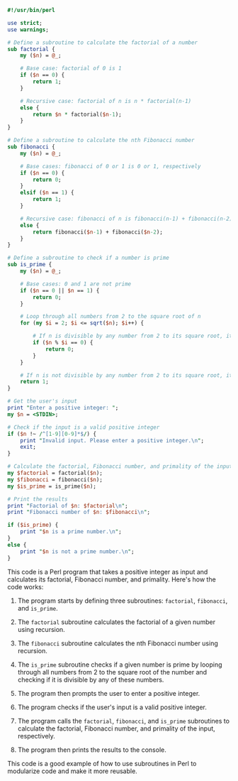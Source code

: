 ```perl
#!/usr/bin/perl

use strict;
use warnings;

# Define a subroutine to calculate the factorial of a number
sub factorial {
    my ($n) = @_;

    # Base case: factorial of 0 is 1
    if ($n == 0) {
        return 1;
    }

    # Recursive case: factorial of n is n * factorial(n-1)
    else {
        return $n * factorial($n-1);
    }
}

# Define a subroutine to calculate the nth Fibonacci number
sub fibonacci {
    my ($n) = @_;

    # Base cases: fibonacci of 0 or 1 is 0 or 1, respectively
    if ($n == 0) {
        return 0;
    }
    elsif ($n == 1) {
        return 1;
    }

    # Recursive case: fibonacci of n is fibonacci(n-1) + fibonacci(n-2)
    else {
        return fibonacci($n-1) + fibonacci($n-2);
    }
}

# Define a subroutine to check if a number is prime
sub is_prime {
    my ($n) = @_;

    # Base cases: 0 and 1 are not prime
    if ($n == 0 || $n == 1) {
        return 0;
    }

    # Loop through all numbers from 2 to the square root of n
    for (my $i = 2; $i <= sqrt($n); $i++) {

        # If n is divisible by any number from 2 to its square root, it is not prime
        if ($n % $i == 0) {
            return 0;
        }
    }

    # If n is not divisible by any number from 2 to its square root, it is prime
    return 1;
}

# Get the user's input
print "Enter a positive integer: ";
my $n = <STDIN>;

# Check if the input is a valid positive integer
if ($n !~ /^[1-9][0-9]*$/) {
    print "Invalid input. Please enter a positive integer.\n";
    exit;
}

# Calculate the factorial, Fibonacci number, and primality of the input
my $factorial = factorial($n);
my $fibonacci = fibonacci($n);
my $is_prime = is_prime($n);

# Print the results
print "Factorial of $n: $factorial\n";
print "Fibonacci number of $n: $fibonacci\n";

if ($is_prime) {
    print "$n is a prime number.\n";
}
else {
    print "$n is not a prime number.\n";
}
```

This code is a Perl program that takes a positive integer as input and calculates its factorial, Fibonacci number, and primality. Here's how the code works:

1. The program starts by defining three subroutines: `factorial`, `fibonacci`, and `is_prime`.

2. The `factorial` subroutine calculates the factorial of a given number using recursion.

3. The `fibonacci` subroutine calculates the nth Fibonacci number using recursion.

4. The `is_prime` subroutine checks if a given number is prime by looping through all numbers from 2 to the square root of the number and checking if it is divisible by any of these numbers.

5. The program then prompts the user to enter a positive integer.

6. The program checks if the user's input is a valid positive integer.

7. The program calls the `factorial`, `fibonacci`, and `is_prime` subroutines to calculate the factorial, Fibonacci number, and primality of the input, respectively.

8. The program then prints the results to the console.

This code is a good example of how to use subroutines in Perl to modularize code and make it more reusable.